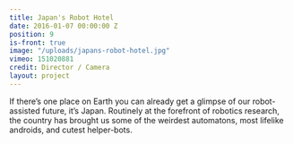 ```yaml
---
title: Japan's Robot Hotel
date: 2016-01-07 00:00:00 Z
position: 9
is-front: true
image: "/uploads/japans-robot-hotel.jpg"
vimeo: 151020881
credit: Director / Camera
layout: project
---
```


If there’s one place on Earth you can already get a glimpse of our robot-assisted future, it’s Japan. Routinely at the forefront of robotics research, the country has brought us some of the weirdest automatons, most lifelike androids, and cutest helper-bots.
